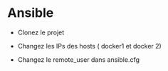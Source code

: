 # Ansible

- Clonez le projet

- Changez les IPs des hosts ( docker1 et docker 2)

- Changez le remote_user dans ansible.cfg
